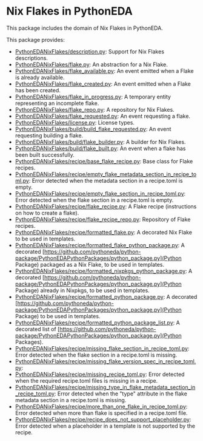 # Nix Flakes in PythonEDA

This package includes the domain of Nix Flakes in PythonEDA.

This package provides:
- [PythonEDANixFlakes/description.py](PythonEDANixFlakes/description.py): Support for Nix Flakes descriptions.
- [PythonEDANixFlakes/flake.py](PythonEDANixFlakes/flake.py): An abstraction for a Nix Flake.
- [PythonEDANixFlakes/flake_available.py](PythonEDANixFlakes/flake_available.py): An event emitted when a Flake is already available.
- [PythonEDANixFlakes/flake_created.py](PythonEDANixFlakes/flake_created.py): An event emitted when a Flake has been created.
- [PythonEDANixFlakes/flake_in_progress.py](PythonEDANixFlakes/flake_in_progress.py): A temporary entity representing an incomplete flake.
- [PythonEDANixFlakes/flake_repo.py](PythonEDANixFlakes/flake_repo.py): A repository for Nix Flakes.
- [PythonEDANixFlakes/flake_requested.py](PythonEDANixFlakes/flake_requested.py): An event requesting a flake.
- [PythonEDANixFlakes/license.py](PythonEDANixFlakes/license.py): License types.
- [PythonEDANixFlakes/build/build_flake_requested.py](PythonEDANixFlakes/build/build_flake_requested.py): An event requesting building a flake.
- [PythonEDANixFlakes/build/flake_builder.py](PythonEDANixFlakes/build/flake_builder.py): A builder for Nix Flakes.
- [PythonEDANixFlakes/build/flake_built.py](PythonEDANixFlakes/build/flake_built.py): An event when a flake has been built successfully.
- [PythonEDANixFlakes/recipe/base_flake_recipe.py](PythonEDANixFlakes/recipe/base_flake_recipe.py): Base class for Flake recipes.
- [PythonEDANixFlakes/recipe/empty_flake_metadata_section_in_recipe_toml.py](PythonEDANixFlakes/recipe/empty_flake_metadata_section_in_recipe_toml.py): Error detected when the metadata section in a recipe.toml is empty.
- [PythonEDANixFlakes/recipe/empty_flake_section_in_recipe_toml.py](PythonEDANixFlakes/recipe/empty_flake_section_in_recipe_toml.py): Error detected when the flake section in a recipe.toml is empty.
- [PythonEDANixFlakes/recipe/flake_recipe.py](PythonEDANixFlakes/recipe/flake_recipe.py): A Flake recipe (instructions on how to create a flake).
- [PythonEDANixFlakes/recipe/flake_recipe_repo.py](PythonEDANixFlakes/recipe/flake_recipe_repo.py): Repository of Flake recipes.
- [PythonEDANixFlakes/recipe/formatted_flake.py](PythonEDANixFlakes/recipe/formatted_flake.py): A decorated Nix Flake to be used in templates.
- [PythonEDANixFlakes/recipe/formatted_flake_python_package.py](PythonEDANixFlakes/recipe/formatted_flake_python_package.py): A decorated [https://github.com/pythoneda/python-package/PythonEDAPythonPackages/python_package.py](Python Package) packaged as a Nix Flake, to be used in templates.
- [PythonEDANixFlakes/recipe/formatted_nixpkgs_python_package.py](PythonEDANixFlakes/recipe/formatted_nixpkgs_python_package.py): A decorated [https://github.com/pythoneda/python-package/PythonEDAPythonPackages/python_package.py](Python Package) already in Nixpkgs, to be used in templates.
- [PythonEDANixFlakes/recipe/formatted_python_package.py](PythonEDANixFlakes/recipe/formatted_python_package.py): A decorated [https://github.com/pythoneda/python-package/PythonEDAPythonPackages/python_package.py](Python Package) to be used in templates.
- [PythonEDANixFlakes/recipe/formatted_python_package_list.py](PythonEDANixFlakes/recipe/formatted_python_package_list.py): A decorated list of [https://github.com/pythoneda/python-package/PythonEDAPythonPackages/python_package.py](Python Packages). 
- [PythonEDANixFlakes/recipe/missing_flake_section_in_recipe_toml.py](PythonEDANixFlakes/recipe/missing_flake_section_in_recipe_toml.py): Error detected when the flake section in a recipe.toml is missing.
- [PythonEDANixFlakes/recipe/missing_flake_version_spec_in_recipe_toml.py](PythonEDANixFlakes/recipe/missing_flake_version_spec_in_recipe_toml.py):
- [PythonEDANixFlakes/recipe/missing_recipe_toml.py](PythonEDANixFlakes/recipe/missing_recipe_toml.py): Error detected when the required recipe.toml files is missing in a recipe.
- [PythonEDANixFlakes/recipe/missing_type_in_flake_metadata_section_in_recipe_toml.py](PythonEDANixFlakes/recipe/missing_type_in_flake_metadata_section_in_recipe_toml.py): Error detected when the "type" attribute in the flake metadata section in a recipe.toml is missing. 
- [PythonEDANixFlakes/recipe/more_than_one_flake_in_recipe_toml.py]( [PythonEDANixFlakes/recipe/more_than_one_flake_in_recipe_toml.py): Error detected when more than flake is specified in a recipe.toml file.
- [PythonEDANixFlakes/recipe/recipe_does_not_support_placeholder.py](PythonEDANixFlakes/recipe/recipe_does_not_support_placeholder.py): Error detected when a placeholder in a template is not supported by the recipe.
    
